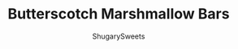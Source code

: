 ---
layout: ../../layouts/MarkdownPostLayout.astro
title: Butterscotch Marshmallow Bars
author: ShugarySweets
pubDate: 2019-01-15
description: "Chewy, sweet Butterscotch Marshmallow Bars. Packed with brown sugar, butterscotch, chocolate chips and marshmallow, its like a smores dessert!"
image_url: https://www.shugarysweets.com/wp-content/uploads/2012/04/butterscotch-marshmallow-bars-3.jpg
tags: ["Brownies and Bars","American"]
calories: 179
protein: 2
carbohydrates: 24
fats: 9
fiber: 1
ingredients: ["1/2 cup unsalted butter","1 cup butterscotch chips","2/3 cup light brown sugar, packed","2 large eggs","1 teaspoon vanilla extract","1 1/2 cups all-purpose flour","2 teaspoons baking powder","1/2 teaspoon kosher salt","2 cups mini marshmallows","1 cup semi-sweet chocolate morsels"]
serves: 24
time: "32 minutes"
prepTime: "10 minutes"
instructions: ["Preheat oven to 350 degrees. Line a 13×9 baking dish with parchment paper.","In small bowl, melt butterscotch chips with butter in microwave, at 30 second increments, stirring between each time. Set aside.","In large mixing bowl, add brown sugar, eggs, and vanilla. Mix in melted butterscotch chips, flour, baking powder and salt. Fold in marshmallows and chocolate chips. Pour batter into baking dish.","Bake for 18-22 minutes. Cool, cut into squares and refrigerate for one hour. Enjoy!"]
nutrition: ["179 calories","24 grams carbohydrates","27 milligrams cholesterol","9 grams fat","1 grams fiber","2 grams protein","6 grams saturated fat","111 milligrams sodium","16 grams sugar","0 grams trans fat","3 grams unsaturated fat"]
---